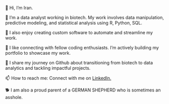 👋 Hi, I’m Iran.

💼 I’m a data analyst working in biotech. My work involves data manipulation, predictive modeling, and statistical analysis using R, Python, SQL.

👀 I also enjoy creating custom software to automate and streamline my work.

💞️ I like connecting with fellow coding enthusiasts. I’m actively building my portfolio to showcase my work.

📝 I share my journey on Github about transitioning from biotech to data analytics and tackling impactful projects.

📫 How to reach me: Connect with me on <a href="www.linkedin.com/in/yilanli5200173">LinkedIn.</a>

🐕 I am also a proud parent of a GERMAN SHEPHERD who is sometimes an asshole.
